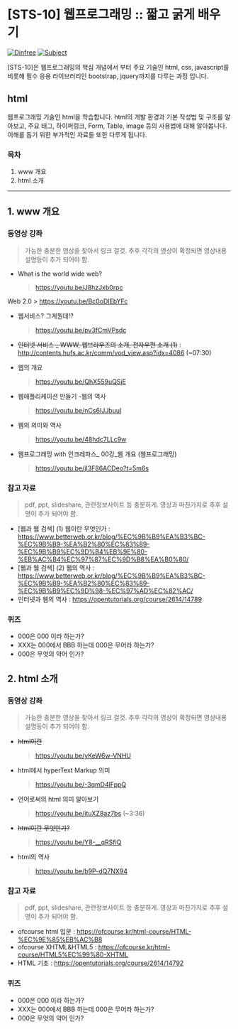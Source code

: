 # [STS-10] 웹프로그래밍 :: 짧고 굵게 배우기

[![Dinfree][din-badge]][din-url]
[![Subject][basic-badge]][din-url]

[STS-10]은 웹프로그래밍의 핵심 개념에서 부터 주요 기술인 html, css, javascript를 비롯해 필수 응용 라이브러리인 bootstrap, jquery까지를 다루는 과정 입니다.

## html
웹프로그래밍 기술인 html을 학습합니다. html의 개발 환경과 기본 작성법 및 구조를 알아보고, 주요 태그, 하이퍼링크, Form, Table, image 등의 사용법에 대해 알아봅니다. 이해를 돕기 위한 부가적인 자료들 또한 다루게 됩니다.

### 목차
1. www 개요
2. html 소개

---
## 1. www 개요


### 동영상 강좌
> 가능한 충분한 영상을 찾아서 링크 걸것. 추후 각각의 영상이 확정되면 영상내용 설명등이 추가 되어야 함.
- What is the world wide web?
    > https://youtu.be/J8hzJxb0rpc

Web 2.0 
    > https://youtu.be/Bc0oDIEbYFc

- 웹서비스? 그게뭔데!?
    > https://youtu.be/pv3fCmVPsdc

- ~~인터넷 서비스 _ WWW, 웹브라우즈의 소개, 전자우편 소개 (1)~~	: http://contents.hufs.ac.kr/comm/vod_view.asp?idx=4086 (~07:30)

- 웹의 개요 
    > https://youtu.be/QhX559uQSjE

- 웹애플리케이션 만들기 -웹의 역사
    > https://youtu.be/nCs6IJJbuuI

- 웹의 의미와 역사 
    > https://youtu.be/48hdc7LLc9w

- 웹프로그래밍 with 인크레파스_ 00강_웹 개요 (웹프로그래밍)
    > https://youtu.be/jI3F86ACDeo?t=5m6s 


### 참고 자료
> pdf, ppt, slideshare, 관련정보사이트 등 충분하게. 영상과 마찬가지로 추후 설명이 추가 되어야 함.
- [웹과 웹 검색] (1) 웹이란 무엇인가 : https://www.betterweb.or.kr/blog/%EC%9B%B9%EA%B3%BC-%EC%9B%B9-%EA%B2%80%EC%83%89-%EC%9B%B9%EC%9D%B4%EB%9E%80-%EB%AC%B4%EC%97%87%EC%9D%B8%EA%B0%80/
- [웹과 웹 검색] (2) 웹의 역사 : https://www.betterweb.or.kr/blog/%EC%9B%B9%EA%B3%BC-%EC%9B%B9-%EA%B2%80%EC%83%89-%EC%9B%B9%EC%9D%98-%EC%97%AD%EC%82%AC/
- 인터넷과 웹의 역사 : https://opentutorials.org/course/2614/14789

### 퀴즈
- 000은 000 이라 하는가?
- XXX는 000에서 BBB 하는데 000은 무어라 하는가?
- 000은 무엇의 약어 인가?

## 2. html 소개

### 동영상 강좌
> 가능한 충분한 영상을 찾아서 링크 걸것. 추후 각각의 영상이 확정되면 영상내용 설명등이 추가 되어야 함.
- ~~html이란~~
    > https://youtu.be/yKeW6w-VNHU
- html에서 hyperText Markup 의미
    > https://youtu.be/-3qmD4lFppQ
- 언어로써의 html 의미 알아보기
    > https://youtu.be/ituXZ8az7bs (~3:36)
- ~~html이란 무엇인가?~~ 
    > https://youtu.be/Y8-__qRSfiQ
- html의 역사
    > https://youtu.be/b9P-dQ7NX94

### 참고 자료
> pdf, ppt, slideshare, 관련정보사이트 등 충분하게. 영상과 마찬가지로 추후 설명이 추가 되어야 함.
- ofcourse html 입문 : https://ofcourse.kr/html-course/HTML-%EC%9E%85%EB%AC%B8
- ofcourse XHTML&HTML5 : https://ofcourse.kr/html-course/HTML5%EC%99%80-XHTML
- HTML 기초 : https://opentutorials.org/course/2614/14792


### 퀴즈
- 000은 000 이라 하는가?
- XXX는 000에서 BBB 하는데 000은 무어라 하는가?
- 000은 무엇의 약어 인가?




[din-badge]:https://img.shields.io/badge/dinfree-edu-orange.svg
[din-url]:https://github.com/dinfree
[basic-badge]:https://img.shields.io/badge/core-basic-green.svg
